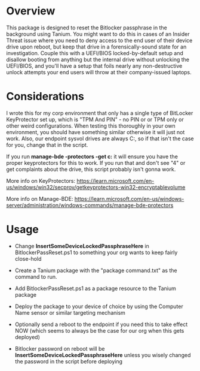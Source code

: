 # Overview

This package is designed to reset the Bitlocker passphrase in the background using Tanium. You might want to do this in cases of an Insider Threat issue where you need to deny access to the end user of their device drive upon reboot, but keep that drive in a forensically-sound state for an investigation. Couple this with a UEFI/BIOS locked-by-default setup and disallow booting from anything but the internal drive without unlocking the UEFI/BIOS, and you'll have a setup that foils nearly any non-destructive unlock attempts your end users will throw at their company-issued laptops. 

# Considerations

I wrote this for my corp environment that only has a single type of BitLocker KeyProtector set up, which is "TPM And PIN" - no PIN or or TPM only or other weird configurations. When testing this thoroughly in your own environment, you should have something similar otherwise it will just not work. Also, our endpoint sysvol drives are always C:, so if that isn't the case for you, change that in the script. 

If you run **manage-bde -protectors -get c:** it will ensure you have the proper keyprotectors for this to work. If you run that and don't see "4" or get complaints about the drive, this script probably isn't gonna work.  

More info on KeyProtectors: https://learn.microsoft.com/en-us/windows/win32/secprov/getkeyprotectors-win32-encryptablevolume

More info on Manage-BDE: https://learn.microsoft.com/en-us/windows-server/administration/windows-commands/manage-bde-protectors


# Usage

- Change **InsertSomeDeviceLockedPassphraseHere** in BitlockerPassReset.ps1 to something your org wants to keep fairly close-hold

- Create a Tanium package with the "package command.txt" as the command to run.

- Add BitlockerPassReset.ps1 as a package resource to the Tanium package 

- Deploy the package to your device of choice by using the Computer Name sensor or similar targeting mechanism

- Optionally send a reboot to the endpoint if you need this to take effect NOW (which seems to always be the case for our org when this gets deployed)

- Bitlocker password on reboot will be **InsertSomeDeviceLockedPassphraseHere** unless you wisely changed the password in the script before deploying


